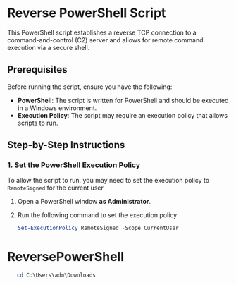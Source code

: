 # Reverse PowerShell Script

This PowerShell script establishes a reverse TCP connection to a command-and-control (C2) server and allows for remote command execution via a secure shell.

## Prerequisites

Before running the script, ensure you have the following:

- **PowerShell**: The script is written for PowerShell and should be executed in a Windows environment.
- **Execution Policy**: The script may require an execution policy that allows scripts to run.

## Step-by-Step Instructions

### 1. Set the PowerShell Execution Policy

To allow the script to run, you may need to set the execution policy to `RemoteSigned` for the current user.

1. Open a PowerShell window **as Administrator**.
2. Run the following command to set the execution policy:

   ```powershell
   Set-ExecutionPolicy RemoteSigned -Scope CurrentUser
   ```

# ReversePowerShell

```powershell
   cd C:\Users\adm\Downloads
```
